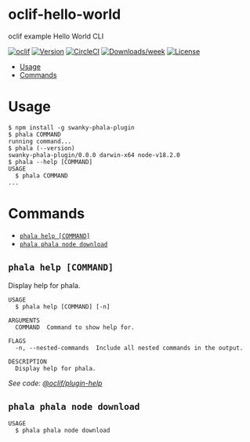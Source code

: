 oclif-hello-world
=================

oclif example Hello World CLI

[![oclif](https://img.shields.io/badge/cli-oclif-brightgreen.svg)](https://oclif.io)
[![Version](https://img.shields.io/npm/v/oclif-hello-world.svg)](https://npmjs.org/package/oclif-hello-world)
[![CircleCI](https://circleci.com/gh/oclif/hello-world/tree/main.svg?style=shield)](https://circleci.com/gh/oclif/hello-world/tree/main)
[![Downloads/week](https://img.shields.io/npm/dw/oclif-hello-world.svg)](https://npmjs.org/package/oclif-hello-world)
[![License](https://img.shields.io/npm/l/oclif-hello-world.svg)](https://github.com/oclif/hello-world/blob/main/package.json)

<!-- toc -->
* [Usage](#usage)
* [Commands](#commands)
<!-- tocstop -->
# Usage
<!-- usage -->
```sh-session
$ npm install -g swanky-phala-plugin
$ phala COMMAND
running command...
$ phala (--version)
swanky-phala-plugin/0.0.0 darwin-x64 node-v18.2.0
$ phala --help [COMMAND]
USAGE
  $ phala COMMAND
...
```
<!-- usagestop -->
# Commands
<!-- commands -->
* [`phala help [COMMAND]`](#phala-help-command)
* [`phala phala node download`](#phala-phala-node-download)

## `phala help [COMMAND]`

Display help for phala.

```
USAGE
  $ phala help [COMMAND] [-n]

ARGUMENTS
  COMMAND  Command to show help for.

FLAGS
  -n, --nested-commands  Include all nested commands in the output.

DESCRIPTION
  Display help for phala.
```

_See code: [@oclif/plugin-help](https://github.com/oclif/plugin-help/blob/v5.1.19/src/commands/help.ts)_

## `phala phala node download`

```
USAGE
  $ phala phala node download
```
<!-- commandsstop -->
